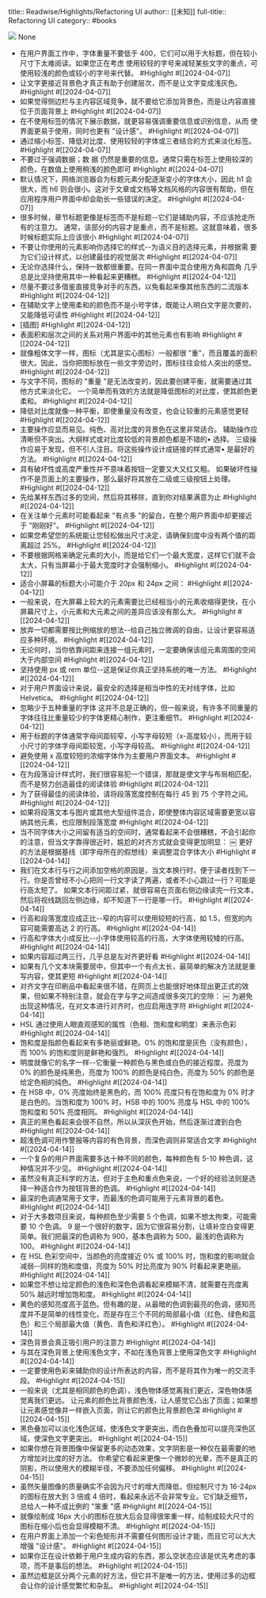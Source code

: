 title:: Readwise/Highlights/Refactoring UI
author:: [[未知]]
full-title:: Refactoring UI
category:: #books


![](https://res.weread.qq.com/wrepub/CB_GU956553tDaB6it6gYBSuDsp_parsecover)
None

- 在用户界面工作中，字体重量不要低于 400，它们可以用于大标题，但在较小尺寸下太难阅读。如果您正在考虑 使用较轻的字号来减轻某些文字的重点，可使用较浅的颜色或较小的字号来代替。 #Highlight #[[2024-04-07]]
- 让文字更接近背景色才真正有助于创建层次，而不是让文字变成浅灰色。 #Highlight #[[2024-04-07]]
- 如果觉得侧边栏与主内容区域竞争，就不要给它添加背景色，而是让内容直接位于页面背景上 #Highlight #[[2024-04-07]]
- 在不使用标签的情况下展示数据，就更容易强调重要信息或识别信息，从而 使界面更易于使用，同时也更有 "设计感"。 #Highlight #[[2024-04-07]]
- 通过缩小标签、降低对比度、使用较轻的字体或三者结合的方式来淡化标签。 #Highlight #[[2024-04-07]]
- 不要过于强调数据；数 据 仍然是重要的信息。通常只需在标签上使用较深的颜色，在数值上使用稍浅的颜色即可 #Highlight #[[2024-04-07]]
- 默认情况下，网络浏览器会为标题元素分配逐渐变小的字体大小，因此 h1 会很大，而 h6 则会很小。这对于文章或文档等文档风格的内容很有帮助，但在应用程序用户界面中却会助长一些错误的决定。 #Highlight #[[2024-04-07]]
- 很多时候，章节标题更像是标签而不是标题--它们是辅助内容，不应该抢走所有的注意力。
  通常，该部分的内容才是重点，而不是标题。这就意味着，很多时候标题实际上应该很小 #Highlight #[[2024-04-07]]
- 不要让你使用的元素影响你选择它的样式--为语义目的选择元素，并根据需
  要为它们设计样式，以创建最佳的视觉层次 #Highlight #[[2024-04-07]]
- 无论你选择什么，保持一致都很重要。在同一界面中混合使用方角和圆角
  几乎总是比坚持使用其中一种看起来更糟糕。 #Highlight #[[2024-04-12]]
- 尽量不要过多借鉴直接竞争对手的东西，以免看起来像其他东西的二流版本 #Highlight #[[2024-04-12]]
- 在辅助文字上使用柔和的颜色而不是小号字体，既能让人明白文字是次要的，又能降低可读性 #Highlight #[[2024-04-12]]
- [插图] #Highlight #[[2024-04-12]]
- 表面积和层次之间的关系对用户界面中的其他元素也有影响 #Highlight #[[2024-04-12]]
- 就像粗体文字一样，图标（尤其是实心图标）一般都很 "重"，而且覆盖的面积很大。因此，当你把图标放在一些文字旁边时，图标往往会给人突出的感觉。 #Highlight #[[2024-04-12]]
- 与文字不同，图标的 "重量 "是无法改变的，因此要创建平衡，就需要通过其他方式来淡化它。
  一个简单而有效的方法就是降低图标的对比度，使其颜色更柔和。 #Highlight #[[2024-04-12]]
- 降低对比度就像一种平衡，即使重量没有改变，也会让较重的元素感觉更轻 #Highlight #[[2024-04-12]]
- 主要操作应显而易见。纯色、高对比度的背景色在这里非常适合。
  辅助操作应清晰但不突出。大纲样式或对比度较低的背景颜色都是不错的•
  选择。
  三级操作应易于发现，但不引人注目。将这些操作设计成链接的样式通常•
  是最好的方法。 #Highlight #[[2024-04-12]]
- 具有破坏性或高度严重性并不意味着按钮一定要又大又红又粗。
  如果破坏性操作不是页面上的主要操作，那么最好将其放在二级或三级按钮上处理。 #Highlight #[[2024-04-12]]
- 先给某样东西过多的空间，然后将其移除，直到你对结果满意为止 #Highlight #[[2024-04-12]]
- 在关注单个元素时可能看起来 "有点多 "的留白，在整个用户界面中却更接近于 "刚刚好"。 #Highlight #[[2024-04-12]]
- 如果您希望您的系统能让您轻松做出尺寸决定，请确保刻度中没有两个值的距离超过 25%。 #Highlight #[[2024-04-12]]
- 不要根据网格来确定元素的大小，而是给它们一个最大宽度，这样它们就不会太大，只有当屏幕小于最大宽度时才会强制缩小。 #Highlight #[[2024-04-12]]
- 适合小屏幕的标题大小可能介于 20px 和 24px 之间： #Highlight #[[2024-04-12]]
- 一般来说，在大屏幕上较大的元素需要比已经相当小的元素收缩得更快，在小屏幕尺寸上，小元素和大元素之间的差异应该没有那么大。 #Highlight #[[2024-04-12]]
- 放弃一切都需要按比例缩放的想法--给自己独立微调的自由，让设计更容易适
  应多种环境。 #Highlight #[[2024-04-12]]
- 无论何时，当你依靠间距来连接一组元素时，一定要确保该组元素周围的空间大于内部空间 #Highlight #[[2024-04-12]]
- 坚持使用 px 或 rem 单位--这是保证你真正坚持系统的唯一方法。 #Highlight #[[2024-04-12]]
- 对于用户界面设计来说，最安全的选择是相当中性的无衬线字体，比如
  Helvetica。 #Highlight #[[2024-04-12]]
- 忽略少于五种重量的字体
  这并不总是正确的，但一般来说，有许多不同重量的字体往往比重量较少的字体更精心制作，更注重细节。 #Highlight #[[2024-04-12]]
- 用于标题的字体通常字母间距较窄，小写字母较短（x-高度较小），而用于较小尺寸的字体字母间距较宽，小写字母较高。 #Highlight #[[2024-04-12]]
- 避免使用 x 高度较短的浓缩字体作为主要用户界面文本。 #Highlight #[[2024-04-12]]
- 在为段落设计样式时，我们很容易犯一个错误，那就是使文字与布局相匹配，而不是努力创造最佳的阅读体验 #Highlight #[[2024-04-12]]
- 为了获得最佳的阅读体验，请将段落宽度控制在每行 45 到 75 个字符之间。 #Highlight #[[2024-04-12]]
- 如果将段落文本与图片或其他大型组件混合，即使整体内容区域需要更宽以容纳其他元素，也应限制段落宽度 #Highlight #[[2024-04-12]]
- 当不同字体大小之间留有适当的空间时，通常看起来不会很糟糕，不会引起你的注意，但当文字靠得很近时，尴尬的对齐方式就会变得更加明显：
  ￼
  更好的方法是根据基线（即字母所在的假想线）来调整混合字体大小 #Highlight #[[2024-04-14]]
- 我们在文本行与行之间添加空格的原因是，当文本换行时，便于读者找到下一行。你是否曾经不小心把同一行文字读了两遍，或者不小心跳过一行？可能是行高太短了。
  如果文本行间距过紧，就很容易在页面右侧边缘读完一行文本，然后将视线跳回左侧边缘，却不知道下一行是哪一行。 #Highlight #[[2024-04-14]]
- 行高和段落宽度应成正比--窄的内容可以使用较短的行高，如 1.5，但宽的内容可能需要高达 2 的行高。 #Highlight #[[2024-04-14]]
- 行高和字体大小成反比--小字体使用较高的行高，大字体使用较矮的行高。 #Highlight #[[2024-04-14]]
- 如果内容超过两三行，几乎总是左对齐更好看 #Highlight #[[2024-04-14]]
- 如果有几个文本块需要居中，但其中一个有点太长，最简单的解决方法就是重写内容，使其更短 #Highlight #[[2024-04-14]]
- 对齐文字在印刷品中看起来很不错，在网页上也能很好地体现出更正式的效果，但如果不特别注意，就会在字与字之间造成很多突兀的空隙：
  ￼
  为避免出现这种情况，在对文本进行对齐时，也应启用连字符 #Highlight #[[2024-04-14]]
- HSL 通过使用人眼直观感知的属性（色相、饱和度和明度）来表示色彩 #Highlight #[[2024-04-14]]
- 饱和度是指颜色看起来有多艳丽或鲜艳。0% 的饱和度是灰色（没有颜色），而
  100% 的饱和度则是鲜艳和强烈。 #Highlight #[[2024-04-14]]
- 明度就像它的名字一样--它衡量一种颜色与黑色或白色的接近程度。亮度为
  0% 的颜色是纯黑色，亮度为 100% 的颜色是纯白色，亮度为 50% 的颜色是给定色相的纯色。 #Highlight #[[2024-04-14]]
- 在 HSB 中，0% 亮度始终是黑色的，而 100% 亮度只有在饱和度为 0% 时才是白色的。当饱和度为 100% 时，HSB 中的 100% 亮度与 HSL 中的 100% 饱和度和 50% 亮度相同。 #Highlight #[[2024-04-14]]
- 真正的黑色看起来会很不自然，所以从深灰色开始，然后逐渐过渡到白色 #Highlight #[[2024-04-14]]
- 超浅色调可用作警报等内容的有色背景，而深色调则非常适合文字 #Highlight #[[2024-04-14]]
- 一个复杂的用户界面需要多达十种不同的颜色，每种颜色有 5-10 种色调，这种情况并不少见。 #Highlight #[[2024-04-14]]
- 虽然没有真正科学的方法，但对于主色和重点色来说，一个好的经验法则是选择一种适合作为按钮背景的色调。 #Highlight #[[2024-04-14]]
- 最深的色调通常用于文字，而最浅的色调可能用于元素背景的着色。 #Highlight #[[2024-04-14]]
- 对于大多数项目来说，每种颜色至少需要 5 个色调，如果不想太拘束，可能需要 10 个色调。
  9 是一个很好的数字，因为它很容易分割，让填补空白变得更简单。我们把最深的色调称为 900，基本色调称为 500，最浅的色调称为 100。 #Highlight #[[2024-04-14]]
- 在 HSL 色彩空间中，当颜色的亮度接近 0% 或 100% 时，饱和度的影响就会减弱--同样的饱和度值，亮度为 50% 时比亮度为 90% 时看起来更艳丽。 #Highlight #[[2024-04-14]]
- 如果您不想让给定颜色的浅色和深色色调看起来模糊不清，就需要在亮度离 50% 越远时增加饱和度。 #Highlight #[[2024-04-14]]
- 黄色的感知亮度高于蓝色。但有趣的是，从最暗的色调到最亮的色调，感知亮度并不是简单的线性变化，而是存在三个不同的局部最小值（红色、绿色和蓝色）和三个局部最大值（黄色、青色和洋红色）。 #Highlight #[[2024-04-14]]
- 深色背景会真正吸引用户的注意力 #Highlight #[[2024-04-14]]
- 与其在深色背景上使用浅色文字，不如在浅色背景上使用深色文字 #Highlight #[[2024-04-14]]
- 一定要使用色彩来辅助你的设计所表达的内容，而不是将其作为唯一的交流手段。 #Highlight #[[2024-04-15]]
- 一般来说（尤其是相同颜色的色调），浅色物体感觉离我们更近，深色物体感觉离我们更远。
  让元素的颜色比背景颜色浅，让人感觉它凸出了页面；如果想让元素感觉像井一样嵌入页面，则让它的颜色比背景颜色深 #Highlight #[[2024-04-15]]
- 黑色叠加可以淡化浅色区域，使浅色文字更突出，而白色叠加可以提亮深色区域，使深色文字更突出。 #Highlight #[[2024-04-15]]
- 如果你想在背景图像中保留更多的动态效果，文字阴影是一种仅在最需要的地方增加对比度的好方法。
  你希望它看起来更像一个微妙的光晕，而不是真正的阴影，所以使用大的模糊半径，不要添加任何偏移。 #Highlight #[[2024-04-15]]
- 虽然矢量图像的质量确实不会因为尺寸的增大而降低，但绘制尺寸为 16-24px 的图标在放大到 3 倍或 4 倍时，看起来永远不会非常专业。它们缺乏细节，总给人一种不成比例的 "笨重 "感 #Highlight #[[2024-04-15]]
- 就像绘制成 16px 大小的图标在放大后会显得很笨重一样，绘制成较大尺寸的图标在缩小后也会显得模糊不清。 #Highlight #[[2024-04-15]]
- 在用户界面上添加一个彩色矩形并不需要任何图形设计才能，而且它可以大大增强 "设计感"。 #Highlight #[[2024-04-15]]
- 如果你正在设计依赖于用户生成内容的东西，那么空状态应该是优先考虑的事项，而不是事后的想法。 #Highlight #[[2024-04-15]]
- 虽然边框是区分两个元素的好方法，但它并不是唯一的方法，使用过多的边框会让你的设计感觉繁忙和杂乱。 #Highlight #[[2024-04-15]]